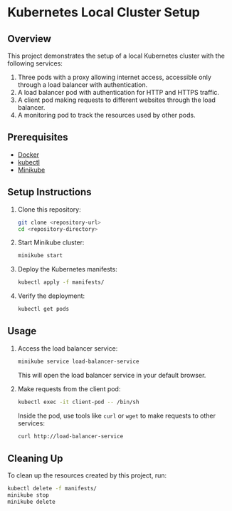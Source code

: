 # Kubernetes Local Cluster Setup 

## Overview

This project demonstrates the setup of a local Kubernetes cluster with the following services:

1. Three pods with a proxy allowing internet access, accessible only through a load balancer with authentication.
2. A load balancer pod with authentication for HTTP and HTTPS traffic.
3. A client pod making requests to different websites through the load balancer.
4. A monitoring pod to track the resources used by other pods.

## Prerequisites

- [Docker](https://www.docker.com/get-started)
- [kubectl](https://kubernetes.io/docs/tasks/tools/install-kubectl/)
- [Minikube](https://minikube.sigs.k8s.io/docs/start/)

## Setup Instructions

1. Clone this repository:

    ```bash
    git clone <repository-url>
    cd <repository-directory>
    ```

2. Start Minikube cluster:

    ```bash
    minikube start
    ```

3. Deploy the Kubernetes manifests:

    ```bash
    kubectl apply -f manifests/
    ```

4. Verify the deployment:

    ```bash
    kubectl get pods
    ```

## Usage

1. Access the load balancer service:

    ```bash
    minikube service load-balancer-service
    ```

    This will open the load balancer service in your default browser.

2. Make requests from the client pod:

    ```bash
    kubectl exec -it client-pod -- /bin/sh
    ```

    Inside the pod, use tools like `curl` or `wget` to make requests to other services:

    ```bash
    curl http://load-balancer-service
    ```

## Cleaning Up

To clean up the resources created by this project, run:

```bash
kubectl delete -f manifests/
minikube stop
minikube delete
